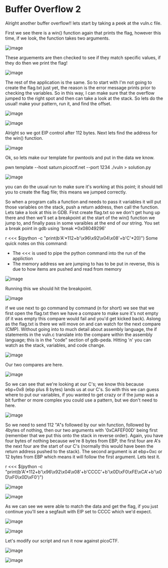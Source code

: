 # Buffer Overflow 2

Alright another buffer overflow!! lets start by taking a peek at the vuln.c file.

First we see there is a win() function again that prints the flag, however this time, if we look, the function takes two arguments.

![image](https://user-images.githubusercontent.com/6153549/162541265-7cdcf83c-168e-4bea-beca-3c736d0c192b.png)

These arguements are then checked to see if they match specific values, if they do then we print the flag!

![image](https://user-images.githubusercontent.com/6153549/162541383-b3847e7a-8a3c-49f6-9ce4-8b7e45fd7613.png)

The rest of the application is the same. So to start with I'm not going to create the flag.txt just yet, the reason is the error message prints prior to checking the variables. So in this way, I can make sure that the overflow jumped to the right spot and then can take a look at the stack. So lets do the usual! make your pattern, run it, and find the offset.

![image](https://user-images.githubusercontent.com/6153549/162541603-3c44a408-9422-4e66-ab1c-4f2190686476.png)

![image](https://user-images.githubusercontent.com/6153549/162541644-160e47ce-602a-47fe-9c0a-c9b9d955ef0e.png)

Alright so we got EIP control after 112 bytes. Next lets find the address for the win() function.

![image](https://user-images.githubusercontent.com/6153549/162541693-ca638a96-3cd0-44bd-bf5d-0457ac31b683.png)

Ok, so lets make our template for pwntools and put in the data we know.

pwn template --host saturn.picoctf.net --port 1234 ./vuln > solution.py

![image](https://user-images.githubusercontent.com/6153549/162541815-41d14795-31d2-4772-a556-c1269243cb34.png)

you can do the usual run to make sure it's working at this point; it should tell you to create the flag file; this means we jumped correctly.

So when a program calls a function and needs to pass it variables it will put those variables on the stack, push a return address, then call the function. Lets take a look at this in GDB. First create flag.txt so we don't get hung up there and then we'll set a breakpoint at the start of the win() function we jump to, and finally pass in some varaibles at the end of our string. You set a break point in gdb using 'break *0x08049296'

r <<< $(python -c "print(b'A'*112+b'\x96\x92\x04\x08'+b'C'*20)")
Some quick notes on this command:
* The <<< is used to pipe the python command into the run of the appliction
* The memory address we are jumping to has to be put in reverse, this is due to how items are pushed and read from memory

![image](https://user-images.githubusercontent.com/6153549/162542323-578186f0-3db6-4acb-bd8e-0c8a48ee8fb8.png)

Running this we should hit the breakpoint.

![image](https://user-images.githubusercontent.com/6153549/162542351-ff79c0d0-1b2d-4e1a-9ec1-ea33ec61bbc0.png)

if we use next to go command by command (n for short) we see that we first open the flag.txt then we have a compare to make sure it's not empty (if it was empty this compare would fail and you'd get kicked back). Aslong as the flag.txt is there we will move on and can watch for the next compare (CMP). Without going into to much detail about assembly language, the if statements in the vuln.c translate into the compare within the assembly language; this is in the "code" section of gdb-peda. Hitting 'n' you can watch as the stack, variables, and code change.

![image](https://user-images.githubusercontent.com/6153549/162542501-5fa121f8-6952-40e0-94cf-6c8ffa916da4.png)

Our two compares are here.

![image](https://user-images.githubusercontent.com/6153549/162542519-9ed268cd-c865-49e4-bb96-cd81af717ef8.png)

So we can see that we're looking at our C's; we know this because ebp+0x8 (ebp plus 8 bytes) lands us at our C's. So with this we can guess where to put our variables, if you wanted to get crazy or if the jump was a bit further or more complex you could use a pattern, but we don't need to here. 

![image](https://user-images.githubusercontent.com/6153549/162542640-0ebf6596-aedc-4e44-a686-9c2d463a4757.png)

So we need to send 112 "A"s followed by our win function, followed by 4bytes of nothing, then our two arguments with '0xCAFEF00D' being first (remember that we put this onto the stack in reverse order). Again, you have four bytes of nothing because we're 8 bytes from EBP, the first four are A's the next four are the start of our C's (normally this would have been the return address pushed to the stack). The second argument is at ebp+0xc or 12 bytes from EBP which means it will follow the first argument. Lets test it.

r <<< $(python -c "print(b'A'*112+b'\x96\x92\x04\x08'+b'CCCC'+b'\x0D\xF0\xFE\xCA'+b'\x0D\xF0\x0D\xF0')")

![image](https://user-images.githubusercontent.com/6153549/162542853-5c8528e3-a704-4d6b-99fa-b49e4dac2c47.png)

![image](https://user-images.githubusercontent.com/6153549/162542877-4479d407-f6a7-4e23-8098-504d41c80db9.png)

As we can see we were able to match the data and get the flag, if you just continue you'll see a segfault with EIP set to CCCC which we'd expect.

![image](https://user-images.githubusercontent.com/6153549/162542907-449ecccd-39bc-4ce8-a5d1-f2852c3437c7.png)

![image](https://user-images.githubusercontent.com/6153549/162542937-3ca69b8a-e52c-495a-88f4-36bd08cb7d4b.png)

Let's modify our script and run it now against picoCTF.

![image](https://user-images.githubusercontent.com/6153549/162543812-6ecf2e8a-4171-43df-9576-f9aec2494f0d.png)

![image](https://user-images.githubusercontent.com/6153549/162543065-420bc3f5-58de-4f05-9b8e-23d2e2397bbc.png)
